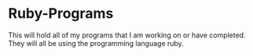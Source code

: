 # Ruby-Programs
This will hold all of my programs that I am working on or have completed. They will all be using the programming language ruby.
